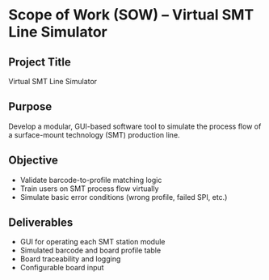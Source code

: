 # Scope of Work (SOW) – Virtual SMT Line Simulator

## Project Title
Virtual SMT Line Simulator

## Purpose
Develop a modular, GUI-based software tool to simulate the process flow of a surface-mount technology (SMT) production line.

## Objective
- Validate barcode-to-profile matching logic
- Train users on SMT process flow virtually
- Simulate basic error conditions (wrong profile, failed SPI, etc.)

## Deliverables
- GUI for operating each SMT station module
- Simulated barcode and board profile table
- Board traceability and logging
- Configurable board input



